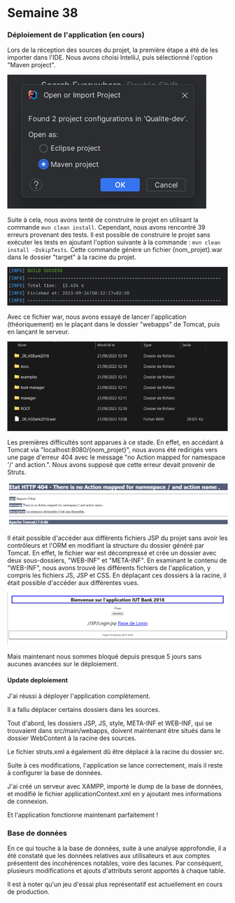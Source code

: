 
# Semaine 38

### Déploiement de l'application (en cours)

Lors de la réception des sources du projet, la première étape a été de les importer dans l'IDE. Nous avons choisi IntelliJ, puis sélectionné l'option "Maven project".

![](photos/38/OpenProject.png)

Suite à cela, nous avons tenté de construire le projet en utilisant la commande `mvn clean install`. Cependant, nous avons rencontré 39 erreurs provenant des tests. Il est possible de construire le projet sans exécuter les tests en ajoutant l'option suivante à la commande : `mvn clean install -DskipTests`. Cette commande génère un fichier {nom_projet}.war dans le dossier "target" à la racine du projet.

![](photos/38/BuildSuccess.png)

Avec ce fichier war, nous avons essayé de lancer l'application (théoriquement) en le plaçant dans le dossier "webapps" de Tomcat, puis en lançant le serveur.

![](photos/38/tomcat.png)

Les premières difficultés sont apparues à ce stade. En effet, en accédant à Tomcat via "localhost:8080/{nom_projet}", nous avons été redirigés vers une page d'erreur 404 avec le message "no Action mapped for namespace '/' and action.". Nous avons supposé que cette erreur devait provenir de Struts.


![](photos/38/404.png)

Il était possible d'accéder aux différents fichiers JSP du projet sans avoir les contrôleurs et l'ORM en modifiant la structure du dossier généré par Tomcat. En effet, le fichier war est décompressé et crée un dossier avec deux sous-dossiers, "WEB-INF" et "META-INF". En examinant le contenu de "WEB-INF", nous avons trouvé les différents fichiers de l'application, y compris les fichiers JS, JSP et CSS. En déplaçant ces dossiers à la racine, il était possible d'accéder aux différentes vues.

![](photos/38/IndexJSP.png)

Mais maintenant nous sommes bloqué depuis presque 5 jours sans aucunes avancées sur le déploiement.

#### Update deploiement

J'ai réussi à déployer l'application complètement.

Il a fallu déplacer certains dossiers dans les sources.

Tout d'abord, les dossiers JSP, JS, style, META-INF et WEB-INF, qui se trouvaient dans src/main/webapps, doivent maintenant être situés dans le dossier WebContent à la racine des sources.

Le fichier struts.xml a également dû être déplacé à la racine du dossier src.

Suite à ces modifications, l'application se lance correctement, mais il reste à configurer la base de données.

J'ai créé un serveur avec XAMPP, importé le dump de la base de données, et modifié le fichier applicationContext.xml en y ajoutant mes informations de connexion.

Et l'application fonctionne maintenant parfaitement !

### Base de données

En ce qui touche à la base de données, suite à une analyse approfondie, il a été constaté que les données relatives aux utilisateurs et aux comptes présentent des incohérences notables, voire des lacunes. Par conséquent, plusieurs modifications et ajouts d'attributs seront apportés à chaque table.

Il est à noter qu'un jeu d'essai plus représentatif est actuellement en cours de production.